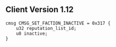 ## Client Version 1.12

```rust,ignore
cmsg CMSG_SET_FACTION_INACTIVE = 0x317 {
    u32 reputation_list_id;    
    u8 inactive;    
}

```
